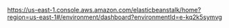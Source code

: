https://us-east-1.console.aws.amazon.com/elasticbeanstalk/home?region=us-east-1#/environment/dashboard?environmentId=e-kq2k5symvg